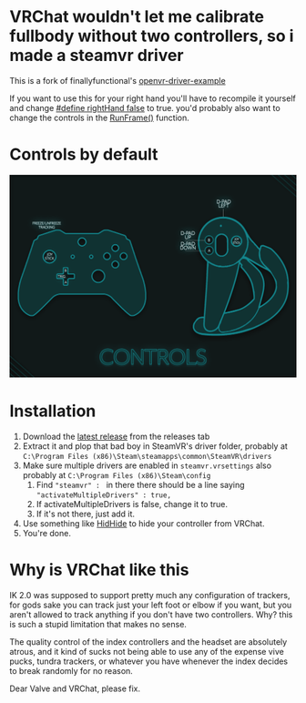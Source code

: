# VRChat wouldn't let me calibrate fullbody without two controllers, so i made a steamvr driver
This is a fork of finallyfunctional's [openvr-driver-example](https://github.com/finallyfunctional/openvr-driver-example)

If you want to use this for your right hand you'll have to recompile it yourself and change [#define rightHand false](https://github.com/DeltaNeverUsed/Fake-Index-Controller-Because-VRChat-wont-let-me-calibrate-fullbody-without-two-controllers/blob/59a9064e698f77175c83e846c99940ea4e5c20bc/OpenVrDriverExample/OpenVrDriverExample/src/ControllerDriver.cpp#L4) to true.
you'd probably also want to change the controls in the [RunFrame()](https://github.com/DeltaNeverUsed/Fake-Index-Controller-Because-VRChat-wont-let-me-calibrate-fullbody-without-two-controllers/blob/59a9064e698f77175c83e846c99940ea4e5c20bc/OpenVrDriverExample/OpenVrDriverExample/src/ControllerDriver.cpp#L290) function.

# Controls by default
![Controls image](/Images/controller.png)

# Installation
1. Download the [latest release](https://github.com/DeltaNeverUsed/Fake-Index-Controller-Because-VRChat-wont-let-me-calibrate-fullbody-without-two-controllers/releases/latest) from the releases tab
2. Extract it and plop that bad boy in SteamVR's driver folder, probably at ``C:\Program Files (x86)\Steam\steamapps\common\SteamVR\drivers``
3. Make sure multiple drivers are enabled in ``steamvr.vrsettings`` also probably at ``C:\Program Files (x86)\Steam\config``
    1. Find ``"steamvr" : `` in there there should be a line saying ``"activateMultipleDrivers" : true,``
    2. If activateMultipleDrivers is false, change it to true.
    3. If it's not there, just add it.
4. Use something like [HidHide](https://github.com/ViGEm/HidHide) to hide your controller from VRChat.
5. You're done.

# Why is VRChat like this
IK 2.0 was supposed to support pretty much any configuration of trackers, for gods sake you can track just your left foot or elbow if you want, but you aren't allowed to track anything if you don't have two controllers. Why? this is such a stupid limitation that makes no sense.

The quality control of the index controllers and the headset are absolutely atrous,
and it kind of sucks not being able to use any of the expense vive pucks, tundra trackers, or whatever you have whenever the index decides to break randomly for no reason.

Dear Valve and VRChat, please fix.